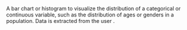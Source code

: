 A bar chart or histogram to visualize the distribution of a categorical or continuous variable, such as the distribution of ages or genders in a population.
Data is extracted from the user . 
